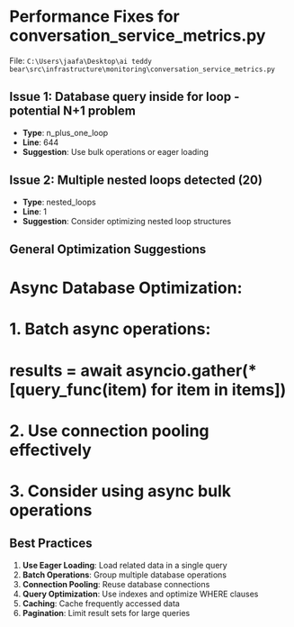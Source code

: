 # Performance Fixes for conversation_service_metrics.py

File: `C:\Users\jaafa\Desktop\ai teddy bear\src\infrastructure\monitoring\conversation_service_metrics.py`

## Issue 1: Database query inside for loop - potential N+1 problem
- **Type**: n_plus_one_loop
- **Line**: 644
- **Suggestion**: Use bulk operations or eager loading

## Issue 2: Multiple nested loops detected (20)
- **Type**: nested_loops
- **Line**: 1
- **Suggestion**: Consider optimizing nested loop structures

## General Optimization Suggestions

# Async Database Optimization:
# 1. Batch async operations:
#    results = await asyncio.gather(*[query_func(item) for item in items])
# 2. Use connection pooling effectively
# 3. Consider using async bulk operations

## Best Practices

1. **Use Eager Loading**: Load related data in a single query
2. **Batch Operations**: Group multiple database operations
3. **Connection Pooling**: Reuse database connections
4. **Query Optimization**: Use indexes and optimize WHERE clauses
5. **Caching**: Cache frequently accessed data
6. **Pagination**: Limit result sets for large queries
